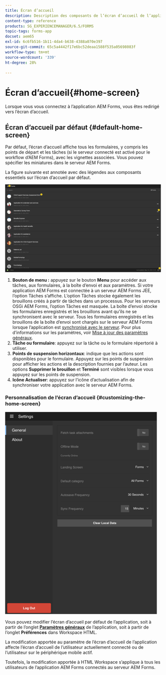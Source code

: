 ```yaml
---
title: Écran d’accueil
description: Description des composants de l’écran d’accueil de l’application AEM Forms
content-type: reference
products: SG_EXPERIENCEMANAGER/6.5/FORMS
topic-tags: forms-app
docset: aem65
exl-id: 6c6fb516-1b11-4da4-b638-4388a070e397
source-git-commit: 65c5a4442f17e6bc52deaa1588f535a05698083f
workflow-type: tm+mt
source-wordcount: '339'
ht-degree: 28%

---
```


# Écran d’accueil{#home-screen}

Lorsque vous vous connectez à l’application AEM Forms, vous êtes redirigé vers l’écran d’accueil.

## Écran d’accueil par défaut {#default-home-screen}

Par défaut, l’écran d’accueil affiche tous les formulaires, y compris les points de départ et les tâches (si le serveur connecté est activé pour le workflow d’AEM Forms), avec les vignettes associées. Vous pouvez spécifier les miniatures dans le serveur AEM Forms.

La figure suivante est annotée avec des légendes aux composants essentiels sur l’écran d’accueil par défaut.

![Écran d’accueil de l’application Forms](assets/home-screen-1.png)

<!--Click to enlarge

![home-screen-1-1](assets/home-screen-1-1.png)-->

1. **Bouton de menu :** appuyez sur le bouton **Menu** pour accéder aux tâches, aux formulaires, à la boîte d’envoi et aux paramètres. Si votre application AEM Forms est connectée à un serveur AEM Forms JEE, l’option Tâches s’affiche. L’option Tâches stocke également les brouillons créés à partir de tâches dans un processus. Pour les serveurs OSGi AEM Forms, l’option Tâches est masquée. La boîte d’envoi stocke les formulaires enregistrés et les brouillons avant qu’ils ne se synchronisent avec le serveur. Tous les formulaires enregistrés et les brouillons de la boîte d’envoi sont chargés sur le serveur AEM Forms lorsque l’application est [synchronisé avec le serveur](../../forms/using/sync-app.md). Pour plus d’informations sur les paramètres, voir [Mise à jour des paramètres généraux](../../forms/using/update-general-settings.md).
1. **Tâche ou formulaire**: appuyez sur la tâche ou le formulaire répertorié à utiliser.
1. **Points de suspension horizontaux**: indique que les actions sont disponibles pour le formulaire. Appuyez sur les points de suspension pour afficher les actions et la description fournies par l’auteur. Les options **Supprimer le brouillon** et **Terminé** sont visibles lorsque vous appuyez sur les points de suspension.
1. **Icône Actualiser**: appuyez sur l’icône d’actualisation afin de synchroniser votre application avec le serveur AEM Forms.

### Personnalisation de l’écran d’accueil {#customizing-the-home-screen}

![Paramètres généraux](assets/gen-settings.png)

Vous pouvez modifier l’écran d’accueil par défaut de l’application, soit à partir de l’onglet **[Paramètres généraux](../../forms/using/update-general-settings.md)** de l’application, soit à partir de l’onglet **Préférences** dans Workspace HTML.

La modification apportée au paramètre de l’écran d’accueil de l’application affecte l’écran d’accueil de l’utilisateur actuellement connecté ou de l’utilisateur sur le périphérique mobile actif.

Toutefois, la modification apportée à HTML Workspace s’applique à tous les utilisateurs de l’application AEM Forms connectés au serveur AEM Forms.
